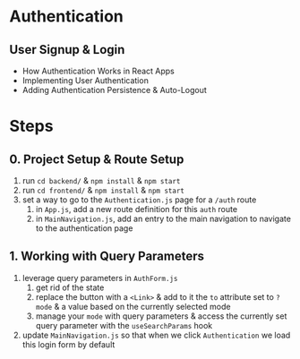 # Authentication

## User Signup & Login

- How Authentication Works in React Apps
- Implementing User Authentication
- Adding Authentication Persistence & Auto-Logout

# Steps

## 0. Project Setup & Route Setup

1. run `cd backend/` & `npm install` & `npm start`
2. run `cd frontend/` & `npm install` & `npm start`
3. set a way to go to the `Authentication.js` page for a `/auth` route
   1. in `App.js`, add a new route definition for this `auth` route
   2. in `MainNavigation.js`, add an entry to the main navigation to navigate to the authentication page

## 1. Working with Query Parameters

1. leverage query parameters in `AuthForm.js`
   1. get rid of the state
   2. replace the button with a `<Link>` & add to it the `to` attribute set to `?mode` & a value based on the currently selected mode
   3. manage your `mode` with query parameters & access the currently set query parameter with the `useSearchParams` hook
2. update `MainNavigation.js` so that when we click `Authentication` we load this login form by default

